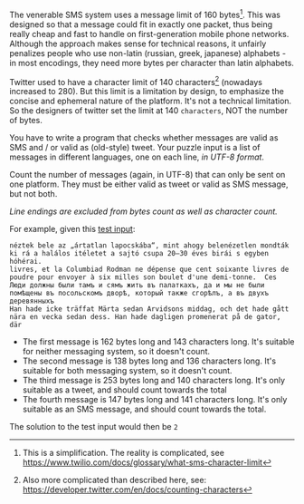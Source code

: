 The venerable SMS system uses a message limit of 160 bytes[^1]. This was designed so that a message could fit in exactly one packet, thus being really cheap and fast to handle on first-generation mobile phone networks. Although the approach makes sense for technical reasons, it unfairly penalizes people who use non-latin (russian, greek, japanese) alphabets - in most encodings, they need more bytes per character than latin alphabets.

Twitter used to have a character limit of 140 characters[^2] (nowadays increased to 280). But this limit is a limitation by design, to emphasize the concise and ephemeral nature of the platform. It's not a technical limitation. So the designers of twitter set the limit at 140 `characters`, NOT the number of bytes.

You have to write a program that checks whether messages are valid as SMS and / or valid as (old-style) tweet. Your puzzle input is a list of messages in different languages, one on each line, *in UTF-8 format*. 

Count the number of messages (again, in UTF-8) that can only be sent on one platform. They must be either valid as tweet or valid as SMS message, but not both.

*Line endings are excluded from bytes count as well as character count.*

For example, given this [test input](./test-input):

```
néztek bele az „ártatlan lapocskába“, mint ahogy belenézetlen mondták ki rá a halálos itéletet a sajtó csupa 20–30 éves birái s egyben hóhérai.
livres, et la Columbiad Rodman ne dépense que cent soixante livres de poudre pour envoyer à six milles son boulet d'une demi-tonne.  Ces
Люди должны были тамъ и сямъ жить въ палаткахъ, да и мы не были помѣщены въ посольскомъ дворѣ, который также сгорѣлъ, а въ двухъ деревянныхъ
Han hade icke träffat Märta sedan Arvidsons middag, och det hade gått nära en vecka sedan dess. Han hade dagligen promenerat på de gator, där
```

* The first message is 162 bytes long and 143 characters long. It's suitable for neither messaging system, so it doesn't count.
* The second message is 138 bytes long and 136 characters long. It's suitable for both messaging system, so it doesn't count.
* The third message is 253 bytes long and 140 characters long. It's only suitable as a tweet, and should count towards the total
* The fourth message is 147 bytes long and 141 characters long. It's only suitable as an SMS message, and should count towards the total.

The solution to the test input would then be `2`

[^1]: This is a simplification. The reality is complicated, see https://www.twilio.com/docs/glossary/what-sms-character-limit
[^2]: Also more complicated than described here, see: https://developer.twitter.com/en/docs/counting-characters
